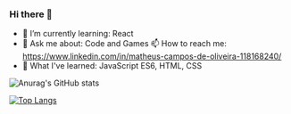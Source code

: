 ### Hi there 👋

<!--
**MatheusCdeOliveira/MatheusCdeOliveira** is a ✨ _special_ ✨ repository because its `README.md` (this file) appears on your GitHub profile.

Here are some ideas to get you started:

- 🔭 I’m currently working on ...
- 🌱 I’m currently learning: React
- 👯 I’m looking to collaborate on ...
- 💬 Ask me about ... 
- 📫 How to reach me: ...
- 😄 Pronouns: ...
- ⚡ Fun fact: ...
-->
- 🌱 I’m currently learning: React
- 💬 Ask me about: Code and Games
📫 How to reach me: https://www.linkedin.com/in/matheus-campos-de-oliveira-118168240/
- 🔭 What I've learned: JavaScript ES6, HTML, CSS

![Anurag's GitHub stats](https://github-readme-stats.vercel.app/api?username=MatheusCdeOliveira&show_icons=true&theme=onedark)

[![Top Langs](https://github-readme-stats.vercel.app/api/top-langs/?username=MatheusCdeOliveira)](https://github.com/anuraghazra/github-readme-stats)
